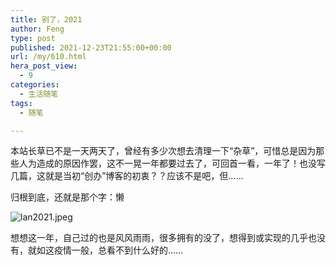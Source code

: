```yaml
---
title: 别了，2021
author: Feng
type: post
published: 2021-12-23T21:55:00+00:00
url: /my/610.html
hera_post_view:
  - 9
categories:
  - 生活随笔
tags:
  - 随笔

---
```

本站长草已不是一天两天了，曾经有多少次想去清理一下“杂草”，可惜总是因为那些人为造成的原因作罢，这不一晃一年都要过去了，可回首一看，一年了！也没写几篇，这就是当初“创办”博客的初衷？？应该不是吧，但……

<!--more-->

归根到底，还就是那个字：懒

<img decoding="async" src="https://blog.uu126.cn/usr/uploads/2021/12/2769980916.jpeg#vwid=1280&#038;vhei=752" alt="lan2021.jpeg" title="lan2021.jpeg" /> 

想想这一年，自己过的也是风风雨雨，很多拥有的没了，想得到或实现的几乎也没有，就如这疫情一般，总看不到什么好的……